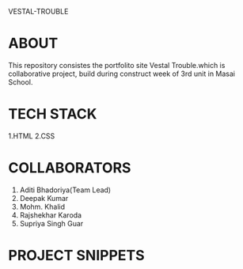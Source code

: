VESTAL-TROUBLE

# ABOUT 
This repository consistes the portfolito site Vestal Trouble.which is collaborative project, build during construct week of 3rd unit in Masai School. 
# TECH STACK
 1.HTML
 2.CSS
# COLLABORATORS
 1. Aditi Bhadoriya(Team Lead)
 2. Deepak Kumar
 3. Mohm. Khalid
 4. Rajshekhar Karoda
 5. Supriya Singh Guar

 # PROJECT SNIPPETS


 

 
